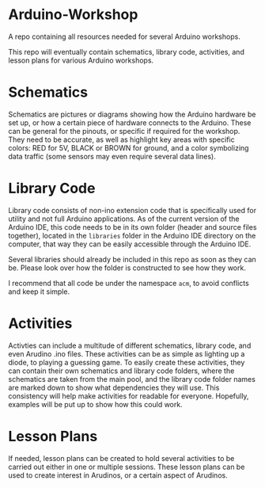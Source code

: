 # Arduino-Workshop
A repo containing all resources needed for several Arduino workshops.

This repo will eventually contain schematics, library code, activities, and lesson plans for various Arduino workshops.

# Schematics
Schematics are pictures or diagrams showing how the Arduino hardware be set up, or how a certain piece of hardware connects to the Arduino. These can be general for the pinouts, or specific if required for the workshop. They need to be accurate, as well as highlight key areas with specific colors: RED for 5V, BLACK or BROWN for ground, and a color symbolizing data traffic (some sensors may even require several data lines).

# Library Code
Library code consists of non-ino extension code that is specifically used for utility and not full Arduino applications. As of the current version of the Arduino IDE, this code needs to be in its own folder (header and source files together), located in the `libraries` folder in the Arduino IDE directory on the computer, that way they can be easily accessible through the Arduino IDE.

Several libraries should already be included in this repo as soon as they can be. Please look over how the folder is constructed to see how they work.

I recommend that all code be under the namespace `acm`, to avoid conflicts and keep it simple.

# Activities
Activties can include a multitude of different schematics, library code, and even Arudino .ino files. These activities can be as simple as lighting up a diode, to playing a guessing game. To easily create these activities, they can contain their own schematics and library code folders, where the schematics are taken from the main pool, and the library code folder names are marked down to show what dependencies they will use. This consistency will help make activities for readable for everyone. Hopefully, examples will be put up to show how this could work.

# Lesson Plans
If needed, lesson plans can be created to hold several activities to be carried out either in one or multiple sessions. These lesson plans can be used to create interest in Arudinos, or a certain aspect of Arudinos.
